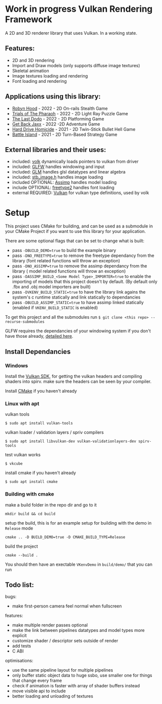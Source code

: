# Work in progress Vulkan Rendering Framework
A 2D and 3D renderer library that uses Vulkan. In a working state.

## Features:

* 2D and 3D rendering
* Import and Draw models (only supports diffuse image textures)
* Skeletal animation
* Image textures loading and rendering
* Font loading and rendering

## Applications using this library:
* [Robyn Hood](https://github.com/NoamZeise/Robyn-Hood) - 2022 - 2D On-rails Stealth Game
* [Trials of The Pharaoh](https://github.com/NoamZeise/TrailsOfThePharaoh) - 2022 - 2D Light Ray Puzzle Game
* [The Last Dodo](https://github.com/NoamZeise/DodoDash) - 2022 - 2D Platforming Game
* [Get Back Jaxx](https://github.com/NoamZeise/GGJ22) - 2022 -2D Adventure Game
* [Hard Drive Homicide](https://github.com/NoamZeise/Hard-Drive-Homicide) - 2021 - 2D Twin-Stick Bullet Hell Game
* [Battle Island](https://github.com/NoamZeise/Battle-Island) - 2021 - 2D Turn-Based Strategy Game

## External libraries and their uses:

* included: [volk](https://github.com/zeux/volk) dynamically loads pointers to vulkan from driver
* included: [GLFW](https://www.glfw.org/) handles windowing and input
* included: [GLM](https://github.com/g-truc/glm) handles glsl datatypes and linear algebra
* included: [stb_image.h](https://github.com/nothings/stb) handles image loading
* included OPTIONAL:   [Assimp](https://github.com/assimp/assimp) handles model loading
* include OPTIONAL:   [freetype2](https://freetype.org/) handles font loading
* external REQUIRED:   [Vulkan](https://vulkan.lunarg.com/) for vulkan type definitions, used by volk

# Setup

This project uses CMake for building, and can be used as a submodule in your CMake Project if you want to use this library for your application.

There are some optional flags that can be set to change what is built:
- pass `-DBUILD_DEMO=true` to build the example binary
- pass `-DNO_FREETYPE=true` to remove the freetype dependancy from the library (font related functions will throw an exception)
- pass `-DNO_ASSIMP=true` to remove the assimp dependancy from the library ( model related functions will throw an exception)
- pass `-DASSIMP_BUILD_<Some Model Type>_IMPORTER=true` to enable the importing of models that this project doesn't by default. (By default only .fbx and .obj model importers are built)
- pass `-DVKENV_BUILD_STATIC=true` to have the library link agains the system's c runtime statically and link statically to dependancies
- pass `-DBUILD_ASSIMP_STATIC=true` to have assimp linked statically (enabled if `VKENV_BUILD_STATIC` is enabled)

To get this project and all the submodules run `$ git clone <this repo> --recurse-submodules`

GLFW requires the dependancies of your windowing system if you don't have those already, [detailed here](https://www.glfw.org/docs/latest/compile.html#compile_deps).

## Install Dependancies

### Windows

Install the [Vulkan SDK](https://www.lunarg.com/vulkan-sdk/), for getting the vulkan headers and compiling shaders into spirv. make sure the headers can be seen by your compiler.

Install [CMake](https://cmake.org/download/) if you haven't already

### Linux with apt
vulkan tools
```
$ sudo apt install vulkan-tools
```
vulkan loader / validation layers / spriv compilers
```
$ sudo apt install libvulkan-dev vulkan-validationlayers-dev spirv-tools
```
test vulkan works
```
$ vkcube
```
install cmake if you haven't already
```
$ sudo apt install cmake
```
### Building with cmake

make a build folder in the repo dir and go to it
```
mkdir build && cd build
```
setup the build, this is for an example setup for building with the demo in `Release` mode
```
cmake .. -D BUILD_DEMO=true -D CMAKE_BUILD_TYPE=Release
```
build the project
```
cmake --build .
```

You should then have an exectable `VKenvDemo` in `build/demo/` that you can run

## Todo list:
bugs:
* make first-person camera feel normal when fullscreen

features:
* make multiple render passes optional
* make the link between pipelines datatypes and model types more explicit
* customize shader / descriptor sets outside of render
* add tests
* C ABI

optimisations:
* use the same pipeline layout for multiple pipelines
* only buffer static object data to huge ssbo, use smaller one for things that change every frame
* check if animation is faster with array of shader buffers instead
* move visible api to include
* better loading and unloading of textures

